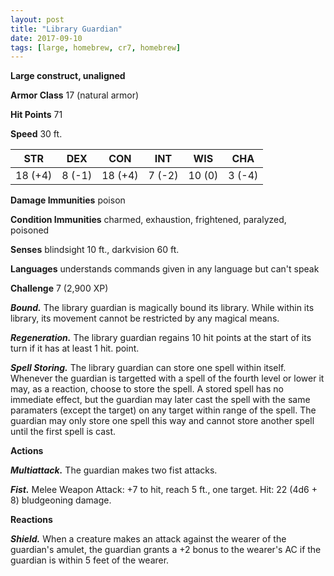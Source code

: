 ```yaml
---
layout: post
title: "Library Guardian"
date: 2017-09-10
tags: [large, homebrew, cr7, homebrew]
---
```


**Large construct, unaligned**

**Armor Class** 17 (natural armor)

**Hit Points** 71

**Speed** 30 ft.

|   STR   |   DEX   |   CON   |   INT   |   WIS   |   CHA   |
|:-----:|:-----:|:-----:|:-----:|:-----:|:-----:|
| 18 (+4) | 8 (-1) | 18 (+4) | 7 (-2) | 10 (0) | 3 (-4) |

**Damage Immunities** poison

**Condition Immunities** charmed, exhaustion, frightened, paralyzed, poisoned

**Senses** blindsight 10 ft., darkvision 60 ft.

**Languages** understands commands given in any language but can't speak

**Challenge** 7 (2,900 XP)

***Bound.*** The library guardian is magically bound its library.  While within its library, its movement cannot be restricted by any magical means.  

***Regeneration.*** The library guardian regains 10 hit points at the start of its turn if it has at least 1 hit. point.

***Spell Storing.*** The library guardian can store one spell within itself.  Whenever the guardian is targetted with a spell of the fourth level or lower it may, as a reaction, choose to store the spell.  A stored spell has no immediate effect, but the guardian may later cast the spell with the same paramaters (except the target) on any target within range of the spell.  The guardian may only store one spell this way and cannot store another spell until the first spell is cast.

**Actions**

***Multiattack.*** The guardian makes two fist attacks.

***Fist.*** Melee Weapon Attack: +7 to hit, reach 5 ft., one target. Hit: 22 (4d6 + 8) bludgeoning damage.

**Reactions**

***Shield.*** When a creature makes an attack against the wearer of the guardian's amulet, the guardian grants a +2 bonus to the wearer's AC if the guardian is within 5 feet of the wearer.
